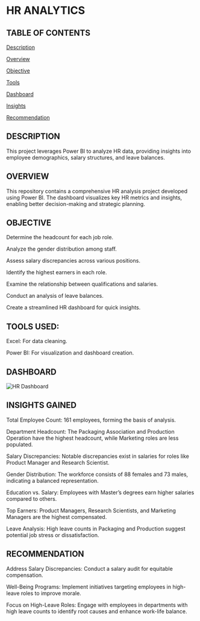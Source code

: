 # HR ANALYTICS

## TABLE OF CONTENTS 
 [Description]() 
 
 [Overview]()
 
 [Objective]() 
 
 [Tools]()
 
 [Dashboard]()
 
 [Insights]() 
 
 [Recommendation]()

 ## DESCRIPTION 
 This project leverages Power BI to analyze HR data, providing insights into employee demographics, salary structures, and leave balances.
 
## OVERVIEW 
This repository contains a comprehensive HR analysis project developed using Power BI. The dashboard visualizes key HR metrics and insights, enabling better decision-making and strategic planning.

## OBJECTIVE 
Determine the headcount for each job role.

Analyze the gender distribution among staff.

Assess salary discrepancies across various positions.

Identify the highest earners in each role.

Examine the relationship between qualifications and salaries.

Conduct an analysis of leave balances.

Create a streamlined HR dashboard for quick insights.

## TOOLS USED:

Excel: For data cleaning.

Power BI: For visualization and dashboard creation.

## DASHBOARD 

![HR Dashboard](path/to/HR%20DASHBOARD.png)


## INSIGHTS GAINED

Total Employee Count: 161 employees, forming the basis of analysis.

Department Headcount: The Packaging Association and Production Operation have the highest headcount, while Marketing roles are less populated.

Salary Discrepancies: Notable discrepancies exist in salaries for roles like Product Manager and Research Scientist.

Gender Distribution: The workforce consists of 88 females and 73 males, indicating a balanced representation.

Education vs. Salary: Employees with Master’s degrees earn higher salaries compared to others.

Top Earners: Product Managers, Research Scientists, and Marketing Managers are the highest compensated.

Leave Analysis: High leave counts in Packaging and Production suggest potential job stress or dissatisfaction.



## RECOMMENDATION 
Address Salary Discrepancies: Conduct a salary audit for equitable compensation.

Well-Being Programs: Implement initiatives targeting employees in high-leave roles to improve morale.

Focus on High-Leave Roles: Engage with employees in departments with high leave counts to identify root causes and enhance work-life balance.
